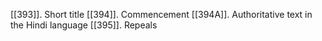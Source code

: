 [[393]]. Short title
[[394]]. Commencement
[[394A]]. Authoritative text in the Hindi language
[[395]]. Repeals